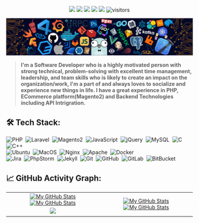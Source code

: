 <p align="center">
    <a href="https://github.com/supravatm/supravatm"><img src="https://img.shields.io/badge/status-updating-brightgreen.svg"></a>
    <a href="https://github.com/php"><img src="https://img.shields.io/badge/PHP-7.x-blue"></a>
    <a href="https://github.com/supravatm/supravatm/graphs/contributors"><img src="https://img.shields.io/github/contributors/supravatm/supravatm?color=blue"></a>
    <a href="https://github.com/supravatm"><img src="https://img.shields.io/github/stars/supravatm"></a>
    <a href="https://github.com/supravatm/supravatm/network/members"><img src="https://img.shields.io/github/forks/supravatm/supravatm.svg?color=blue&logo=github"></a>
    <img src="https://visitor-badge.laobi.icu/badge?page_id=supravatm.supravatm" alt="visitors"/>
</p>

[![](./src/header_.png)](#)

> <b>I'm a Software Developer who is a highly motivated person with strong technical, problem-solving with excellent time management, leadership, and team skills who is likely to create an impact on the organization/work, I'm a part of and always loves to socialize and experience new things in life. I have a great experience in PHP, ECommerce platform(Magento2) and Backend Technologies including API Intrigration.</b>


## 🛠️ Tech Stack:
![PHP](https://img.shields.io/badge/-Php-555?style=flat&logo=PHP)&nbsp;
![Laravel](https://img.shields.io/badge/-Laravel-555?style=flat&logo=Laravel)&nbsp;
![Magento2](https://img.shields.io/badge/-Magento2-555?style=flat&logo=Magento)&nbsp;
![JavaScript](https://img.shields.io/badge/-javascript-555?style=flat&logo=javascript)&nbsp;
![jQuery](https://img.shields.io/badge/-jQuery-555?style=flat&logo=jQuery)&nbsp;
![MySQL](https://img.shields.io/badge/-MySQL-555?style=flat&logo=mysql&logoColor=fff)&nbsp;
![C](https://img.shields.io/badge/-C-555?style=flat&logo=C&logoColor=A8B9CC)&nbsp;
![C++](https://img.shields.io/badge/-C++-555?style=flat&logo=C%2B%2B&logoColor=fff)&nbsp;\
![Ubuntu](https://img.shields.io/badge/-ubuntu-555?style=flat&logo=ubuntu)&nbsp;
![MacOS](https://img.shields.io/badge/-MacOS-555?style=flat&logo=MacOS)&nbsp;
![Nginx](https://img.shields.io/badge/-Nginx-555?style=flat&logo=Nginx)&nbsp;
![Apache](https://img.shields.io/badge/-Apache-555?style=flat&logo=Apache)&nbsp;
![Docker](https://img.shields.io/badge/-Docker-555?style=flat&logo=Docker)&nbsp;\
![Jira](https://img.shields.io/badge/-jira-555?style=flat&logo=Jira)&nbsp;
![PhpStorm](https://img.shields.io/badge/-phpstrom-555?style=flat&logo=PhpStorm)&nbsp;
![Jekyll](https://img.shields.io/badge/-Jekyll-555?style=flat&logo=jekyll)&nbsp;
![Git](https://img.shields.io/badge/-Git-555?style=flat&logo=git)&nbsp;
![GitHub](https://img.shields.io/badge/-GitHub-555?style=flat&logo=github)&nbsp;
![GitLab](https://img.shields.io/badge/-GitLab-555?style=flat&logo=gitlab)&nbsp;
![BitBucket](https://img.shields.io/badge/-bitbucket-555?style=flat&logo=bitbucket)&nbsp;


## 📈 GitHub Activity Graph:

<table>
    <tr>
        <td align="center">
            <a href="https://github.com/supravatm#gh-light-mode-only"><img src="https://github-readme-stats.vercel.app/api?username=supravatm&show_icons=true&theme=default&include_all_commits=true#gh-light-mode-only" alt="My GitHub Stats" /></a>
            <a href="https://github.com/supravatm#gh-dark-mode-only"><img src="https://github-readme-stats.vercel.app/api?username=supravatm&show_icons=true&theme=tokyonight&include_all_commits=true#gh-dark-mode-only" alt="My GitHub Stats" /></a>
        </td>
        <td rowspan="2" align="center">
            <a href="https://github.com/supravatm#gh-light-mode-only"><img src="https://github-readme-stats.vercel.app/api/top-langs/?username=supravatm&theme=default&langs_count=8#gh-light-mode-only" alt="My GitHub Stats" /></a>
            <a href="https://github.com/supravatm#gh-dark-mode-only"><img src="https://github-readme-stats.vercel.app/api/top-langs/?username=supravatm&theme=tokyonight&langs_count=8#gh-dark-mode-only" alt="My GitHub Stats" /></a>
        </td>
    </tr>
    <tr>
        <td align="center">
            <a href="https://github.com/supravatm#gh-light-mode-only"><img src="https://github-readme-streak-stats.herokuapp.com/?user=supravatm&theme=default" /></a>
            <a href="https://github.com/supravatm#gh-dark-mode-only"></a>
        </td>
    </tr>
</table>
